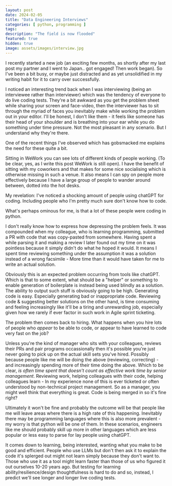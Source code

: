 ```yaml
---
layout: post
date: 2024-02-05
title: "Data Engineering Interviews"
categories: [ python, programming ]
tags: 
description: "The field is now flooded"
featured: true
hidden: true
image: assets/images/interview.jpg
---
```


I recently started a new job (an exciting few months, as shortly after my last post my partner and I went to Japan.. got engaged! Then work began). So I've been a bit busy, or maybe just distracted and as yet unsolidified in my writing habit for it to carry over successfully. 

I noticed an interesting trend back when I was interviewing (being an interviewee rather than interviewer) which was the tendency of everyone to do live coding tests. They're a bit awkward as you get the problem sheet while sharing your screen and face-video, then the interviewer has to sit through the myriad of faces you inevitably make while working the problem out in your editor. I'll be honest, I don't like them - it feels like someone has their head of your shoulder and is breathing into your ear while you do something under time pressure. Not the most pleasant in any scenario. But I understand why they're there.

One of the recent things I've observed which has gobsmacked me explains the need for these quite a bit.

Sitting in WeWork you can see lots of different kinds of people working. (To be clear, yes, as I write this post WeWork is still open). I have the benefit of sitting with my coworkers and that makes for some nice socialising which is otherwise missing in such a venue. It also means I can spy on people more effectively because I have a large group of people to wander around between, dotted into the hot desks. 

My revelation: I've noticed a shocking amount of people using chatGPT for coding. Including people who I'm pretty much sure don't know how to code. 

What's perhaps ominous for me, is that a lot of these people were coding in python.

I don't really know how to express how depressing the problem feels. It was compounded when my colleague, who is learning programming, submitted a PR with code that was copy-pasted from somewhere. Having spent a while parsing it and making a review I later found out my time on it was pointless because it simply didn't do what he hoped it would. It means I spent time reviewing something under the assumption it was a solution instead of a wrong facsimile - More time than it would have taken for me to write an actual solution.

Obviously this is an expected problem occurring from tools like chatGPT. Which is that to some extent, what should be a "helper" or something to enable generation of boilerplate is instead being used blindly as a solution. The ability to output such stuff is obviously going to be high. Generating code is easy. Especially generating bad or inappropriate code. Reviewing code & suggesting better solutions on the other hand, is time consuming and feeling increasingly like it'll be a tiring and unrewarding job, especially given how we rarely if ever factor in such work in Agile sprint ticketing. 

The problem then comes back to hiring. What happens when you hire lots of people who _appear_ to be able to code, or appear to have learned to code very fast on the job? 

Unless you're the kind of manager who sits with your colleagues, reviews their PRs and pair programs occassionally then it's possible you're just never going to pick up on the actual skill sets you've hired. Possibly because people like me will be doing the above (reviewing, correcting) - and increasingly spending more of their time doing the above. Which to be clear, _is often time spent that doesn't count as effective work time by senior management_. Reviewing work, helping colleagues with their code, helping colleagues learn - In my experience none of this is ever ticketed or often understood by non-technical project management. So as a manager, you might well think that everything is great. Code is being merged in so it's fine right?

Ultimately it won't be fine and probably the outcome will be that people like me will leave areas where there is a high rate of this happening. Inevitably there may be programming languages where this is also more prevalent - my worry is that python will be one of them. In these scenarios, engineers like me should probably skill up more in other languages which are less popular or less easy to parse for lay people using chatGPT.

It comes down to learning, being interested, wanting what you make to be good and efficient. People who use LLMs but don't then ask it to explain the code it's splerged out might not learn simply because they don't want to. Those who use it as a tool might learn faster than those of us who figured it out ourselves 10-20 years ago. But testing for learning ability/resilience/design thoughtfulness is hard to do and so, instead, I predict we'll see longer and longer live coding tests. 